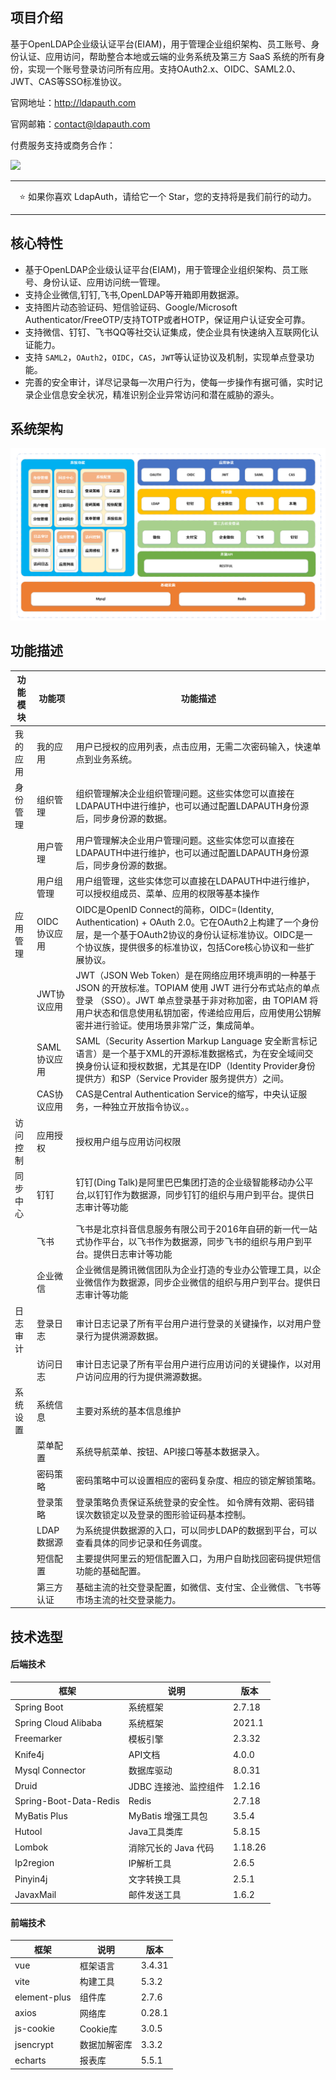 ## 项目介绍

基于OpenLDAP企业级认证平台(EIAM)，用于管理企业组织架构、员工账号、身份认证、应用访问，帮助整合本地或云端的业务系统及第三方 SaaS 系统的所有身份，实现一个账号登录访问所有应用。支持OAuth2.x、OIDC、SAML2.0、JWT、CAS等SSO标准协议。

官网地址：http://ldapauth.com

官网邮箱：contact@ldapauth.com

付费服务支持或商务合作：


<img src="weixin.jpg" width="200px" />

--------------------------

<div align="center">⭐️ 如果你喜欢 LdapAuth，请给它一个 Star，您的支持将是我们前行的动力。</div>

--------------------------

## 核心特性

+ 基于OpenLDAP企业级认证平台(EIAM)，用于管理企业组织架构、员工账号、身份认证、应用访问统一管理。
+ 支持企业微信,钉钉,飞书,OpenLDAP等开箱即用数据源。
+ 支持图片动态验证码、短信验证码、Google/Microsoft Authenticator/FreeOTP/支持TOTP或者HOTP，保证用户认证安全可靠。
+ 支持微信、钉钉、飞书QQ等社交认证集成，使企业具有快速纳入互联网化认证能力。
+ 支持 `SAML2`，`OAuth2`，`OIDC`，`CAS`，`JWT`等认证协议及机制，实现单点登录功能。
+ 完善的安全审计，详尽记录每一次用户行为，使每一步操作有据可循，实时记录企业信息安全状况，精准识别企业异常访问和潜在威胁的源头。

## 系统架构

![](jg.jpg)

## 功能描述


| 功能模块 | 功能项      | 功能描述                                                                                                                                                      |
|------|----------|-----------------------------------------------------------------------------------------------------------------------------------------------------------|
| 我的应用 | 我的应用     | 用户已授权的应用列表，点击应用，无需二次密码输入，快速单点到业务系统。                                                                                                                       |
| 身份管理 | 组织管理     | 组织管理解决企业组织管理问题。这些实体您可以直接在LDAPAUTH中进行维护，也可以通过配置LDAPAUTH身份源后，同步身份源的数据。                                                                                      |
|      | 用户管理     | 用户管理解决企业用户管理问题。这些实体您可以直接在LDAPAUTH中进行维护，也可以通过配置LDAPAUTH身份源后，同步身份源的数据。                                                                                      |
|      | 用户组管理    | 用户组管理，这些实体您可以直接在LDAPAUTH中进行维护，可以授权组成员、菜单、应用的权限等基本操作                                                                                                       |
| 应用管理 | OIDC协议应用 | OIDC是OpenID Connect的简称，OIDC=(Identity, Authentication) + OAuth 2.0。它在OAuth2上构建了一个身份层，是一个基于OAuth2协议的身份认证标准协议。OIDC是一个协议族，提供很多的标准协议，包括Core核心协议和一些扩展协议。       |
|      | JWT协议应用  | JWT（JSON Web Token）是在网络应用环境声明的一种基于 JSON 的开放标准。TOPIAM 使用 JWT 进行分布式站点的单点登录 （SSO）。JWT 单点登录基于非对称加密，由 TOPIAM 将用户状态和信息使用私钥加密，传递给应用后，应用使用公钥解密并进行验证。使用场景非常广泛，集成简单。 |
|      | SAML协议应用 | SAML（Security Assertion Markup Language 安全断言标记语言）是一个基于XML的开源标准数据格式，为在安全域间交换身份认证和授权数据，尤其是在IDP（Identity Provider身份提供方）和SP（Service Provider 服务提供方）之间。        |
|      | CAS协议应用  | CAS是Central Authentication Service的缩写，中央认证服务，一种独立开放指令协议。。                                                                                                 |
| 访问控制 | 应用授权     | 授权用户组与应用访问权限                                                                                                                                              |
| 同步中心 | 钉钉       | 钉钉(Ding Talk)是阿里巴巴集团打造的企业级智能移动办公平台,以钉钉作为数据源，同步钉钉的组织与用户到平台。提供日志审计等功能                                                                                       |
|      | 飞书       | 飞书是北京抖音信息服务有限公司于2016年自研的新一代一站式协作平台，以飞书作为数据源，同步飞书的组织与用户到平台。提供日志审计等功能                                                                                        |
|      | 企业微信     | 企业微信是腾讯微信团队为企业打造的专业办公管理工具，以企业微信作为数据源，同步企业微信的组织与用户到平台。提供日志审计等功能                                                                                            |
| 日志审计      | 登录日志     | 审计日志记录了所有平台用户进行登录的关键操作，以对用户登录行为提供溯源数据。                                                                                                                     |
|           | 访问日志     | 审计日志记录了所有平台用户进行应用访问的关键操作，以对用户访问应用的行为提供溯源数据。                                                                                                                |
| 系统设置      | 系统信息     | 主要对系统的基本信息维护                                                                                                                                               |
|           | 菜单配置     | 系统导航菜单、按钮、API接口等基本数据录入。                                                                                                                                    |
|           | 密码策略     | 密码策略中可以设置相应的密码复杂度、相应的锁定解锁策略。                                                                                                                               |
|           | 登录策略     | 登录策略负责保证系统登录的安全性。 如令牌有效期、密码错误次数锁定以及登录的图形验证码基本控制。                                                                                                           |
|           | LDAP数据源  | 为系统提供数据源的入口，可以同步LDAP的数据到平台，可以查看具体的同步记录和任务调度。                                                                                                               |
|           | 短信配置    | 主要提供阿里云的短信配置入口，为用户自助找回密码提供短信功能的基础配置。                                                                                                                       |
|           | 第三方认证    | 基础主流的社交登录配置，如微信、支付宝、企业微信、飞书等市场主流的社交登录能力。                                                                                                                   |


## 技术选型
#### 后端技术

| 框架                     | 说明            | 版本     |
|------------------------|---------------|--------|
| Spring Boot            | 系统框架          | 2.7.18 |
| Spring Cloud Alibaba   | 系统框架         | 2021.1 |
| Freemarker             | 模板引擎         | 2.3.32| 
| Knife4j                | API文档         | 4.0.0 | 
| Mysql Connector        | 数据库驱动         | 8.0.31 |
| Druid                  | JDBC 连接池、监控组件 | 1.2.16 |
| Spring-Boot-Data-Redis | Redis         | 2.7.18 |
| MyBatis Plus           | MyBatis 增强工具包 | 3.5.4 | 
| Hutool                 | Java工具类库      | 5.8.15 | 
| Lombok                 | 消除冗长的 Java 代码 | 1.18.26 | 
| Ip2region              | IP解析工具        | 2.6.5 | 
| Pinyin4j               | 文字转换工具        | 2.5.1 |
| JavaxMail              | 邮件发送工具        | 1.6.2 |

#### 前端技术

| 框架           | 说明        | 版本     | 
|--------------|-----------|--------|
| vue          | 框架语言      | 3.4.31 |
| vite         | 构建工具      | 5.3.2 | 
| element-plus | 组件库       | 2.7.6 |
| axios        | 网络库     | 0.28.1 | 
| js-cookie    | Cookie库 | 3.0.5 |
| jsencrypt    | 数据加解密库  | 3.3.2|
| echarts      | 报表库       | 5.5.1 | 





